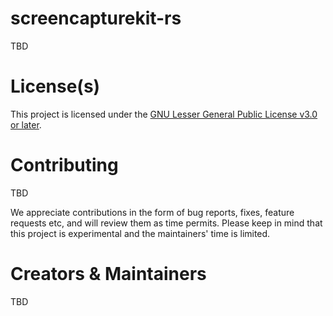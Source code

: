# screencapturekit-rs

TBD




# License(s)

This project is licensed under the [GNU Lesser General Public License v3.0 or later](LICENSE). 

# Contributing <!-- Include this section if you want to be open to receive contributions -->

TBD

We appreciate contributions in the form of bug reports, fixes, feature requests etc, and will review them as time permits. Please keep in mind that this project is experimental and the maintainers' time is limited.

# Creators & Maintainers

TBD
